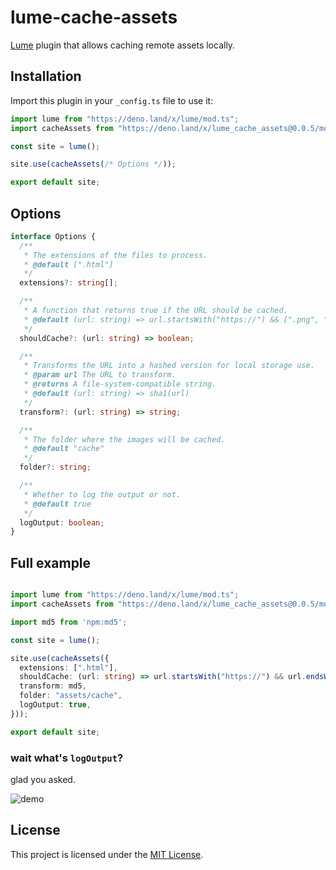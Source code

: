 # lume-cache-assets

[Lume](https://lume.land) plugin that allows caching remote assets locally.

## Installation

Import this plugin in your `_config.ts` file to use it:

```ts
import lume from "https://deno.land/x/lume/mod.ts";
import cacheAssets from "https://deno.land/x/lume_cache_assets@0.0.5/mod.ts";

const site = lume();

site.use(cacheAssets(/* Options */));

export default site;
```

## Options

```ts
interface Options {
  /**
   * The extensions of the files to process.
   * @default [".html"]
   */
  extensions?: string[];

  /**
   * A function that returns true if the URL should be cached.
   * @default (url: string) => url.startsWith("https://") && [".png", ".jpg", ".jpeg", ".gif", ".svg", ".ico", ".webp"].some((ext) => url.endsWith(ext)),
   */
  shouldCache?: (url: string) => boolean;

  /**
   * Transforms the URL into a hashed version for local storage use.
   * @param url The URL to transform.
   * @returns A file-system-compatible string.
   * @default (url: string) => sha1(url)
   */
  transform?: (url: string) => string;

  /**
   * The folder where the images will be cached.
   * @default "cache"
   */
  folder?: string;

  /**
   * Whether to log the output or not.
   * @default true
   */
  logOutput: boolean;
}
```

## Full example

```ts

import lume from "https://deno.land/x/lume/mod.ts";
import cacheAssets from "https://deno.land/x/lume_cache_assets@0.0.5/mod.ts";

import md5 from 'npm:md5';

const site = lume();

site.use(cacheAssets({
  extensions: [".html"],
  shouldCache: (url: string) => url.startsWith("https://") && url.endsWith(".png"),
  transform: md5,
  folder: "assets/cache",
  logOutput: true,
}));

export default site;
```

### wait what's `logOutput`?

glad you asked.

![demo](https://github.com/xtrm-en/lume-cache-assets/assets/26600206/7c4f862f-2761-4d3e-9d86-e6b3a11b6c8f)

## License

This project is licensed under the [MIT License](./LICENSE).

